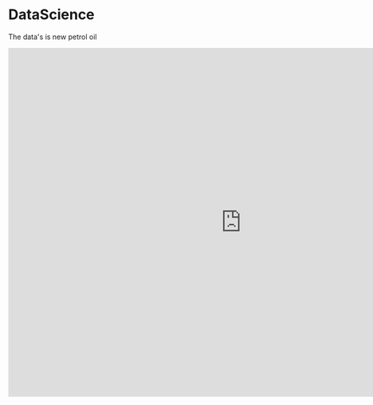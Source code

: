 # DataScience
The data's is new petrol oil

<iframe width="933" height="700" src="https://app.powerbi.com/view?r=eyJrIjoiMjEwNjU0OTItZDUxYi00MTM5LWI2YjgtMDg5MDA3Yjk5NDhkIiwidCI6ImUwZTcxZTFkLTRjMDYtNDUwZC05OGFmLWU2ZTNmZjQ3NDcyYyJ9" frameborder="0" allowFullScreen="true"></iframe>




